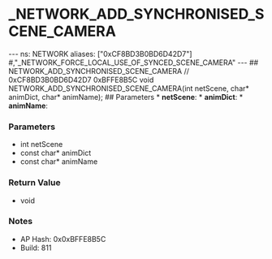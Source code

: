 # _NETWORK_ADD_SYNCHRONISED_SCENE_CAMERA

--- ns: NETWORK aliases: ["0xCF8BD3B0BD6D42D7"] #,"_NETWORK_FORCE_LOCAL_USE_OF_SYNCED_SCENE_CAMERA" --- ## NETWORK_ADD_SYNCHRONISED_SCENE_CAMERA  // 0xCF8BD3B0BD6D42D7 0xBFFE8B5C void NETWORK_ADD_SYNCHRONISED_SCENE_CAMERA(int netScene, char* animDict, char* animName);  ## Parameters * **netScene**: * **animDict**: * **animName**:

### Parameters
* int netScene
* const char* animDict
* const char* animName

### Return Value
* void

### Notes
* AP Hash: 0x0xBFFE8B5C
* Build: 811

